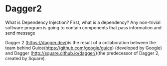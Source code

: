 # Dagger2

What is Dependency Injection?
First, what is a dependency? Any non-trivial software program is going to contain components that pass information and send message 



Dagger 2 (https://dagger.dev/)is the result of a collaboration between the team behind Guice(https://github.com/google/guice) (developed by Google) and Dagger (http://square.github.io/dagger/)(the predecessor of Dagger 2, created by Square).

 
    




